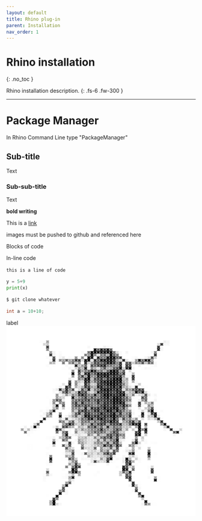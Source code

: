 ```yaml
---
layout: default
title: Rhino plug-in
parent: Installation
nav_order: 1
---
```


# Rhino installation
{: .no_toc }

Rhino installation description.
{: .fs-6 .fw-300 }

---

# Package Manager

In Rhino Command Line type "PackageManager"

## Sub-title
Text

### Sub-sub-title
Text

**bold writing**

This is a [link](http://localhost:4000/Cockroach-documentation/docs/installation/rhino-installation/)

images must be pushed to github and referenced here

Blocks of code

In-line code


`this is a line of code`

```python
y = 5+9
print(x)
```

```bash
$ git clone whatever
```

```cpp
int a = 10+10;
```

label ![label_of_the_image](https://github.com/ibois-epfl/Cockroach-documentation/blob/docu-alpha/img/Cockroach_logo.png)